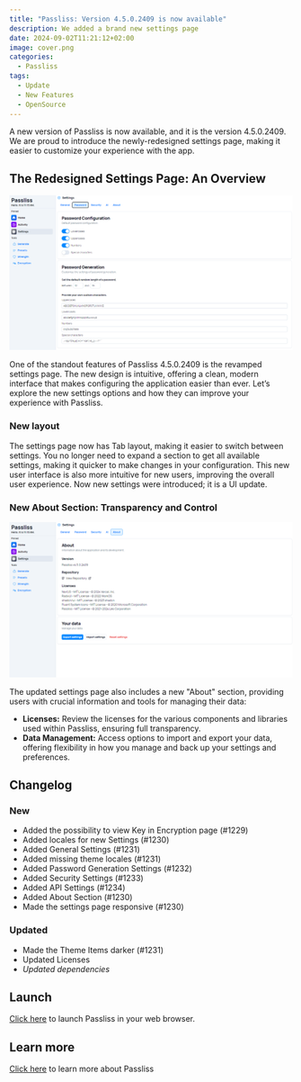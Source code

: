 ```yaml
---
title: "Passliss: Version 4.5.0.2409 is now available"
description: We added a brand new settings page
date: 2024-09-02T11:21:12+02:00
image: cover.png
categories:
  - Passliss
tags:
  - Update
  - New Features
  - OpenSource
---
```


A new version of Passliss is now available, and it is the version 4.5.0.2409. We are proud to introduce the newly-redesigned settings page, making it easier to customize your experience with the app.

## The Redesigned Settings Page: An Overview

![The new Settings page](1.png)

One of the standout features of Passliss 4.5.0.2409 is the revamped settings page. The new design is intuitive, offering a clean, modern interface that makes configuring the application easier than ever. Let’s explore the new settings options and how they can improve your experience with Passliss.

### New layout

The settings page now has Tab layout, making it easier to switch between settings. You no longer need to expand a section to get all available settings, making it quicker to make changes in your configuration. This new user interface is also more intuitive for new users, improving the overall user experience. Now new settings were introduced; it is a UI update.

### New About Section: Transparency and Control

![The new About section](2.png)

The updated settings page also includes a new "About" section, providing users with crucial information and tools for managing their data:

- **Licenses:** Review the licenses for the various components and libraries used within Passliss, ensuring full transparency.
- **Data Management:** Access options to import and export your data, offering flexibility in how you manage and back up your settings and preferences.

## Changelog

### New

- Added the possibility to view Key in Encryption page (#1229)
- Added locales for new Settings (#1230)
- Added General Settings (#1231)
- Added missing theme locales (#1231)
- Added Password Generation Settings (#1232)
- Added Security Settings (#1233)
- Added API Settings (#1234)
- Added About Section (#1230)
- Made the settings page responsive (#1230)

### Updated

- Made the Theme Items darker (#1231)
- Updated Licenses
- _Updated dependencies_

## Launch

[Click here](https://passliss.leocorporation.dev/) to launch Passliss in your web browser.

## Learn more

[Click here](https://leocorporation.dev/store/passliss) to learn more about Passliss
